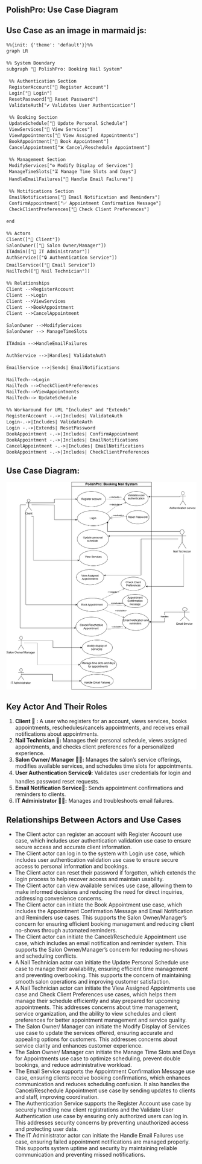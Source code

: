 ## PolishPro: Use Case Diagram

## Use Case as an image in marmaid js:

 ```mermaid
%%{init: {'theme': 'default'}}%%
graph LR

%% System Boundary
subgraph "📌 PolishPro: Booking Nail System"
  
  %% Authentication Section
  RegisterAccount["📝 Register Account"]
  Login["🔑 Login"]
  ResetPassword["🔄 Reset Password"]
  ValidateAuth["✔️ Validates User Authentication"]

  %% Booking Section
  UpdateSchedule["📅 Update Personal Schedule"]
  ViewServices["👀 View Services"]
  ViewAppointments["📄 View Assigned Appointments"]
  BookAppointment["📆 Book Appointment"]
  CancelAppointment["❌ Cancel/Reschedule Appointment"]

  %% Management Section
  ModifyServices["⚙️ Modify Display of Services"]
  ManageTimeSlots["⏳ Manage Time Slots and Days"]
  HandleEmailFailures["📨 Handle Email Failures"]

  %% Notifications Section
  EmailNotifications["📩 Email Notification and Reminders"]
  ConfirmAppointment["✅ Appointment Confirmation Message"]
  CheckClientPreferences["📌 Check Client Preferences"]

end 

%% Actors
Client(["👤 Client"]) 
SalonOwner(["👤 Salon Owner/Manager"]) 
ITAdmin(["👤 IT Administrator"]) 
AuthService(["🔒 Authentication Service"])
EmailService(["📧 Email Service"])
NailTech(["💅 Nail Technician"])

%% Relationships
Client -->RegisterAccount
Client -->Login
Client -->ViewServices
Client -->BookAppointment
Client -->CancelAppointment

SalonOwner -->ModifyServices
SalonOwner --> ManageTimeSlots

ITAdmin -->HandleEmailFailures

AuthService -->|Handles| ValidateAuth

EmailService -->|Sends| EmailNotifications

NailTech-->Login
NailTech -->CheckClientPreferences
NailTech-->ViewAppointments
NailTech--> UpdateSchedule

%% Workaround for UML "Includes" and "Extends"
RegisterAccount -.->|Includes| ValidateAuth
Login-.->|Includes| ValidateAuth
Login -.->|Extends| ResetPassword
BookAppointment -.->|Includes| ConfirmAppointment
BookAppointment -.->|Includes| EmailNotifications
CancelAppointment -.->|Includes| EmailNotifications
BookAppointment -.->|Includes| CheckClientPreferences
```
 
 
 ## Use Case Diagram:
 ![image_alt](https://github.com/demifarquhar01/PolishPro/blob/f0b5683fbcaa0dff583fc59b8d42ce44a9055a39/usecase.drawio%20(2).png)

## Key Actor And Their Roles 
1. **Client 🧑 :** A user who registers for an account, views services, books appointments, reschedules/cancels appointments, and receives email notifications about appointments.
2. **Nail Technician 💅:** Manages their personal schedule, views assigned appointments, and checks client preferences for a personalized experience.
3. **Salon Owner/ Manager 👩‍💼:** Manages the salon’s service offerings, modifies available services, and schedules time slots for appointments.
4. **User Authentication Service🔒:** Validates user credentials for login and handles password reset requests.
5. **Email Notification Service📧:** Sends appointment confirmations and reminders to clients.
6. **IT Administrator 👨‍💻:** Manages and troubleshoots email failures.

## Relationships Between Actors and Use Cases
- The Client actor can register an account with Register Account use case, which includes user authentication validation use case to ensure secure access and accurate client information.
- The Client actor can log in to the system with Login use case, which includes user authentication validation use case to ensure secure access to personal information and bookings.
- The Client actor can reset their password if forgotten, which extends the login process to help recover access and maintain usability.
- The Client actor can view available services use case, allowing them to make informed decisions and reducing the need for direct inquiries, addressing convenience concerns.
- The Client actor can initiate the Book Appointment use case, which includes the Appointment Confirmation Message and Email Notification and Reminders use cases. This supports the Salon Owner/Manager’s concern for ensuring efficient booking management and reducing client no-shows through automated reminders.
- The Client actor can initiate the Cancel/Reschedule Appointment use case, which includes an email notification and reminder system. This supports the Salon Owner/Manager’s concern for reducing no-shows and scheduling conflicts.
- A Nail Technician actor can initiate the Update Personal Schedule use case to manage their availability, ensuring efficient time management and preventing overbooking. This supports the concern of maintaining smooth salon operations and improving customer satisfaction.
- A Nail Technician actor can initiate the View Assigned Appointments use case and Check Client Preferences use cases, which helps them manage their schedule efficiently and stay prepared for upcoming appointments. This addresses concerns about time management, service organization, and the ability to view schedules and client preferences for better appointment management and service quality.
- The Salon Owner/ Manager can initiate the Modify Display of Services use case to update the services offered, ensuring accurate and appealing options for customers. This addresses concerns about service clarity and enhances customer experience. 
- The Salon Owner/ Manager can initiate the Manage Time Slots and Days for Appointments use case to optimize scheduling, prevent double bookings, and reduce administrative workload.
- The Email Service supports the Appointment Confirmation Message use case, ensuring clients receive booking confirmations, which enhances communication and reduces scheduling confusion. It also handles the Cancel/Reschedule Appointment use case by sending updates to clients and staff, improving coordination.
- The Authentication Service supports the Register Account use case by securely handling new client registrations and the Validate User Authentication use case by ensuring only authorized users can log in. This addresses security concerns by preventing unauthorized access and protecting user data.
- The IT Administrator actor can initiate the Handle Email Failures use case, ensuring failed appointment notifications are managed properly. This supports system uptime and security by maintaining reliable communication and preventing missed notifications.
